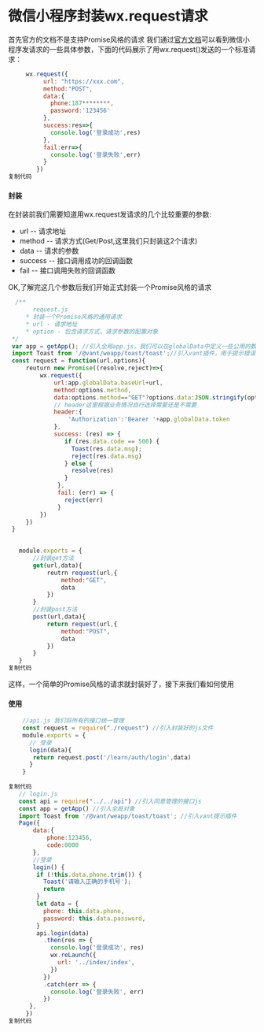 # 微信小程序封装wx.request请求


首先官方的文档不是支持Promise风格的请求
我们通过[官方文档](https://link.juejin.cn/?target=https%3A%2F%2Fdevelopers.weixin.qq.com%2Fminiprogram%2Fdev%2Fapi%2Fnetwork%2Frequest%2Fwx.request.html)可以看到微信小程序发请求的一些具体参数，下面的代码展示了用wx.request()发送的一个标准请求：

```js
     wx.request({
          url: "https://xxx.com",
          method:"POST",
          data:{
            phone:187********,
            password:'123456'
          },
          success:res=>{
            console.log('登录成功',res)
          },
          fail:err=>{
            console.log('登录失败',err)
          }
        })
复制代码
```

#### 封装

在封装前我们需要知道用wx.request发请求的几个比较重要的参数:

- url -- 请求地址
- method -- 请求方式(Get/Post,这里我们只封装这2个请求)
- data -- 请求的参数
- success -- 接口调用成功的回调函数
- fail -- 接口调用失败的回调函数

OK,了解完这几个参数后我们开始正式封装一个Promise风格的请求

```js
  /**
       request.js
     * 封装一个Promise风格的通用请求
     * url - 请求地址
     * option - 包含请求方式、请求参数的配置对象
 */
 var app = getApp(); //引入全局app.js，我们可以在globalData中定义一些公用的数据，比如baseUrl、token
 import Toast from '/@vant/weapp/toast/toast';//引入vant插件，用于提示错误
 const request = function(url,options){
     reuturn new Promise((resolve,reject)=>{
         wx.request({
             url:app.globalData.baseUrl+url,
             method:options.method,
             data:options.method=="GET"?options.data:JSON.stringify(options.data),
             // header这里根据业务情况自行选择需要还是不需要
             header:{
                 'Authorization':'Bearer '+app.globalData.token
             },
             success: (res) => {
                if (res.data.code == 500) {
                  Toast(res.data.msg);
                  reject(res.data.msg)
                } else {
                  resolve(res)
                }
              },
              fail: (err) => {
                reject(err)
              }
         })
     })
 }
    

   module.exports = {
       //封装get方法
       get(url,data){
           reutrn request(url,{
               method:"GET",
               data
           })
       }
       //封装post方法
       post(url,data){
           return request(url,{
               method:"POST",
               data
           })
       }
   }
复制代码
```

这样，一个简单的Promise风格的请求就封装好了，接下来我们看如何使用

#### 使用

```js
    //api.js 我们将所有的接口统一管理
    const request = require("./request") //引入封装好的js文件
    module.exports = {
      // 登录
      login(data){
       return request.post('/learn/auth/login',data)
      }
    }
    
复制代码
   // login.js
   const api = require("../../api") //引入同意管理的接口js
   const app = getApp() //引入全局对象
   import Toast from '/@vant/weapp/toast/toast'; //引入vant提示插件
   Page({
       data:{
           phone:123456,
           code:0000
       },
       //登录
       login() {
        if (!this.data.phone.trim()) {
          Toast('请输入正确的手机号');
          return
        }
        let data = {
          phone: this.data.phone,
          password: this.data.password,
        }
        api.login(data)
          .then(res => {
            console.log('登录成功', res)
            wx.reLaunch({
              url: '../index/index',
            })
          })
          .catch(err => {
            console.log('登录失败', err)
          })
      },
     })
复制代码
```

